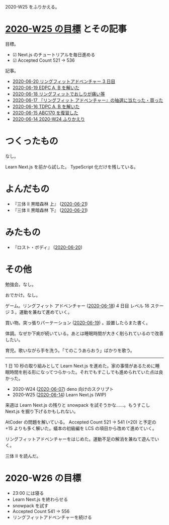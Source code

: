 2020-W25 をふりかえる。

# [2020-W25 の目標][2020-06-14] とその記事

目標。

- ☑ Next.js のチュートリアルを毎日進める
- ☑ Accepted Count 521 -> 536

記事。

- [2020-06-20 リングフィットアドベンチャー 3 日目][2020-06-20]
- [2020-06-19 EDPC A, B を解いた][2020-06-19]
- [2020-06-18 リングフィットでおしりが痛い等][2020-06-18]
- [2020-06-17 『リングフィット アドベンチャー』の抽選に当たった・買った][2020-06-17]
- [2020-06-16 TDPC A, B を解いた][2020-06-16]
- [2020-06-15 ABC170 を復習した][2020-06-15]
- [2020-06-14 2020-W24 ふりかえり][2020-06-14]

# つくったもの

なし。

Learn Next.js を前から試した。 TypeScript 化だけを残している。

# よんだもの

- 『三体 II 黒暗森林 上』 ([2020-06-21][])
- 『三体 II 黒暗森林 下』 ([2020-06-21][])

# みたもの

- 『ロスト・ボディ』 ([2020-06-20][])

# その他

勉強会。なし。

おでかけ。なし。

ゲーム。リングフィット アドベンチャー ([2020-06-18][]) 4 日目 レベル 16 ステージ 3 。運動を兼ねて進めていく。

買い物。突っ張りパーテーション ([2020-06-19][]) 。設置したらまた書く。

体調。なぜか下痢が続いている。あとは睡眠時間が大きく削られているので改善したい。

育児。歌いながら手を洗う。「てのこうあらおう」ばかりを歌う。

---

1 日 10 秒の取り組みとして Learn Next.js を進めた。家の事情があるために睡眠時間を削る形になってつらかった。それでもすこしでも進められていた点は良かった。

- 2020-W24 ([2020-06-07][]) deno 向けのスクリプト
- 2020-W25 ([2020-06-14][]) Learn Next.js (WIP)

来週は Learn Next.js の残りと snowpack を試そうかな……。もうすこし Next.js を掘り下げるかもしれない。

AtCoder の問題を解いている。 Accepted Count 521 -> 541 (+20) と予定の +15 よりも多く解いた。蟻本の初級編を LCS の項目から改めて進めていく。

リングフィットアドベンチャーをはじめた。運動不足の解消を兼ねて遊んでいく。

三体 II を読んだ。

# 2020-W26 の目標

- 23:00 には寝る
- Learn Next.js を終わらせる
- snowpack を試す
- Accepted Count 541 -> 556
- リングフィットアドベンチャーを続ける

[2020-06-07]: https://blog.bouzuya.net/2020/06/07/
[2020-06-14]: https://blog.bouzuya.net/2020/06/14/
[2020-06-15]: https://blog.bouzuya.net/2020/06/15/
[2020-06-16]: https://blog.bouzuya.net/2020/06/16/
[2020-06-17]: https://blog.bouzuya.net/2020/06/17/
[2020-06-18]: https://blog.bouzuya.net/2020/06/18/
[2020-06-19]: https://blog.bouzuya.net/2020/06/19/
[2020-06-20]: https://blog.bouzuya.net/2020/06/20/
[2020-06-21]: https://blog.bouzuya.net/2020/06/21/
